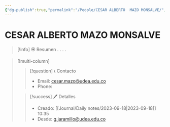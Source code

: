 ```yaml
---
{"dg-publish":true,"permalink":"/People/CESAR ALBERTO  MAZO MONSALVE/","title":"CESAR ALBERTO  MAZO MONSALVE","tags":["NoteType/Person"],"updated":"2023-09-22T16:57:01.895-05:00"}
---
```


# CESAR ALBERTO  MAZO MONSALVE

> [!info] 🏵️ Resumen
> .
> .
> .
> .

> [!multi-column]
> 
> > [!question] 📞 Contacto
> > - Email: cesar.mazo@udea.edu.co 
> > - Phone:  
> 
> > [!success] 🖊️ Detalles
> > - Creado: [[Journal/Daily notes/2023-09-18\|2023-09-18]] 10:35
> > - Desde: g.jaramillo@udea.edu.co  

